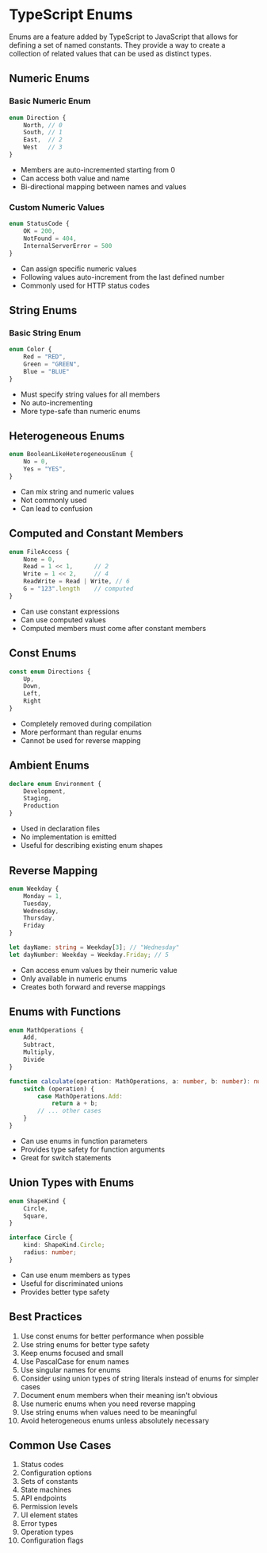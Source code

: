 # TypeScript Enums

Enums are a feature added by TypeScript to JavaScript that allows for defining a set of named constants. They provide a way to create a collection of related values that can be used as distinct types.

## Numeric Enums

### Basic Numeric Enum
```typescript
enum Direction {
    North, // 0
    South, // 1
    East,  // 2
    West   // 3
}
```
- Members are auto-incremented starting from 0
- Can access both value and name
- Bi-directional mapping between names and values

### Custom Numeric Values
```typescript
enum StatusCode {
    OK = 200,
    NotFound = 404,
    InternalServerError = 500
}
```
- Can assign specific numeric values
- Following values auto-increment from the last defined number
- Commonly used for HTTP status codes

## String Enums

### Basic String Enum
```typescript
enum Color {
    Red = "RED",
    Green = "GREEN",
    Blue = "BLUE"
}
```
- Must specify string values for all members
- No auto-incrementing
- More type-safe than numeric enums

## Heterogeneous Enums

```typescript
enum BooleanLikeHeterogeneousEnum {
    No = 0,
    Yes = "YES",
}
```
- Can mix string and numeric values
- Not commonly used
- Can lead to confusion

## Computed and Constant Members

```typescript
enum FileAccess {
    None = 0,
    Read = 1 << 1,      // 2
    Write = 1 << 2,     // 4
    ReadWrite = Read | Write, // 6
    G = "123".length    // computed
}
```
- Can use constant expressions
- Can use computed values
- Computed members must come after constant members

## Const Enums

```typescript
const enum Directions {
    Up,
    Down,
    Left,
    Right
}
```
- Completely removed during compilation
- More performant than regular enums
- Cannot be used for reverse mapping

## Ambient Enums

```typescript
declare enum Environment {
    Development,
    Staging,
    Production
}
```
- Used in declaration files
- No implementation is emitted
- Useful for describing existing enum shapes

## Reverse Mapping

```typescript
enum Weekday {
    Monday = 1,
    Tuesday,
    Wednesday,
    Thursday,
    Friday
}

let dayName: string = Weekday[3]; // "Wednesday"
let dayNumber: Weekday = Weekday.Friday; // 5
```
- Can access enum values by their numeric value
- Only available in numeric enums
- Creates both forward and reverse mappings

## Enums with Functions

```typescript
enum MathOperations {
    Add,
    Subtract,
    Multiply,
    Divide
}

function calculate(operation: MathOperations, a: number, b: number): number {
    switch (operation) {
        case MathOperations.Add:
            return a + b;
        // ... other cases
    }
}
```
- Can use enums in function parameters
- Provides type safety for function arguments
- Great for switch statements

## Union Types with Enums

```typescript
enum ShapeKind {
    Circle,
    Square,
}

interface Circle {
    kind: ShapeKind.Circle;
    radius: number;
}
```
- Can use enum members as types
- Useful for discriminated unions
- Provides better type safety

## Best Practices

1. Use const enums for better performance when possible
2. Use string enums for better type safety
3. Keep enums focused and small
4. Use PascalCase for enum names
5. Use singular names for enums
6. Consider using union types of string literals instead of enums for simpler cases
7. Document enum members when their meaning isn't obvious
8. Use numeric enums when you need reverse mapping
9. Use string enums when values need to be meaningful
10. Avoid heterogeneous enums unless absolutely necessary

## Common Use Cases

1. Status codes
2. Configuration options
3. Sets of constants
4. State machines
5. API endpoints
6. Permission levels
7. UI element states
8. Error types
9. Operation types
10. Configuration flags 